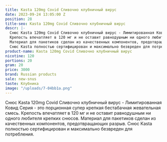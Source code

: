 ```yaml
---
title: Kasta 120mg Covid Сливочно клубничный вирус
date: 2023-09-24 13:05:00 Z
position: 28
title-seo: Kasta 120mg Covid Сливочно клубничный вирус
descr: |-
  Снюс Kasta 120mg Covid Сливочно клубничный вирус - Лимитированная Ковид Серия - это порционная супер крепкая бестабачная жевательная смесь.
  Крепость впечатляет в 120 мг и не оставит равнодушным ни одного любителя крепких снюсов.
  Материал для пакетиков сделан из качественных компонентов, предотвращающих разрыв.
  Снюс Kasta полностью сертифицирован и максимально безвреден для потребления.
product-name: Kasta 120mg Covid Сливочно клубничный вирус
nicotine: 120
portions: 20
gram: 20
price: 3000
brand: Russian products
sale: new-snus
taste: Клубника
image: "/uploads/7-04bb1a.png"
---
```


Снюс Kasta 120mg Covid Сливочно клубничный вирус - Лимитированная Ковид Серия - это порционная супер крепкая бестабачная жевательная смесь.
Крепость впечатляет в 120 мг и не оставит равнодушным ни одного любителя крепких снюсов.
Материал для пакетиков сделан из качественных компонентов, предотвращающих разрыв.
Снюс Kasta полностью сертифицирован и максимально безвреден для потребления.